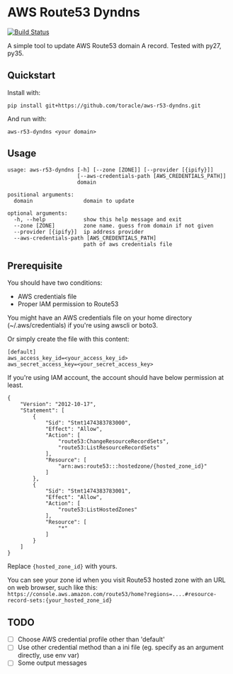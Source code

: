 # AWS Route53 Dyndns

[![Build Status](https://travis-ci.org/toracle/aws-r53-dyndns.svg?branch=master)](https://travis-ci.org/toracle/aws-r53-dyndns)

A simple tool to update AWS Route53 domain A record. Tested with py27, py35.

## Quickstart

Install with:

`pip install git+https://github.com/toracle/aws-r53-dyndns.git`

And run with:

`aws-r53-dyndns <your domain>`


## Usage

```
usage: aws-r53-dyndns [-h] [--zone [ZONE]] [--provider [{ipify}]]
                      [--aws-credentials-path [AWS_CREDENTIALS_PATH]]
                      domain

positional arguments:
  domain                domain to update

optional arguments:
  -h, --help            show this help message and exit
  --zone [ZONE]         zone name. guess from domain if not given
  --provider [{ipify}]  ip address provider
  --aws-credentials-path [AWS_CREDENTIALS_PATH]
                        path of aws credentials file
```

## Prerequisite

You should have two conditions:

* AWS credentials file
* Proper IAM permission to Route53

You might have an AWS credentials file on your home directory (~/.aws/credentials) if you're using awscli or boto3. 

Or simply create the file with this content:

```
[default]
aws_access_key_id=<your_access_key_id>
aws_secret_access_key=<your_secret_access_key>
```

If you're using IAM account, the account should have below permission at least.

```
{
    "Version": "2012-10-17",
    "Statement": [
        {
            "Sid": "Stmt1474383783000",
            "Effect": "Allow",
            "Action": [
                "route53:ChangeResourceRecordSets",
                "route53:ListResourceRecordSets"
            ],
            "Resource": [
                "arn:aws:route53:::hostedzone/{hosted_zone_id}"
            ]
        },
        {
            "Sid": "Stmt1474383783001",
            "Effect": "Allow",
            "Action": [
                "route53:ListHostedZones"
            ],
            "Resource": [
                "*"
            ]
        }
    ]
}
```

Replace `{hosted_zone_id}` with yours. 

You can see your zone id when you visit Route53 hosted zone with an URL on web browser, such like this: `https://console.aws.amazon.com/route53/home?regions=....#resource-record-sets:{your_hosted_zone_id}`

## TODO

* [ ] Choose AWS credential profile other than 'default'
* [ ] Use other credential method than a ini file (eg. specify as an argument directly, use env var)
* [ ] Some output messages
